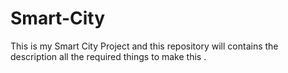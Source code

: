 # Smart-City
This is my Smart City Project and this repository will contains the description all the required things to make this .
